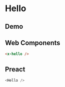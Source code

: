 # Hello
## Demo

<x-hello />

## Web Components

```html
<x-hello />
```

## Preact

```js
<Hello />
```
